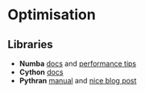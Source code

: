 # Optimisation

## Libraries

* **Numba** [docs](https://numba.pydata.org/numba-doc/latest/index.html) and [performance tips](https://numba.pydata.org/numba-doc/dev/user/performance-tips.html)
* **Cython** [docs](http://docs.cython.org/en/latest/)
* **Pythran** [manual](https://github.com/serge-sans-paille/pythran/blob/master/docs/MANUAL.rst) and [nice blog post](https://medium.com/@olivier.borderies/pythran-python-at-c-speed-518f26af60e8)
